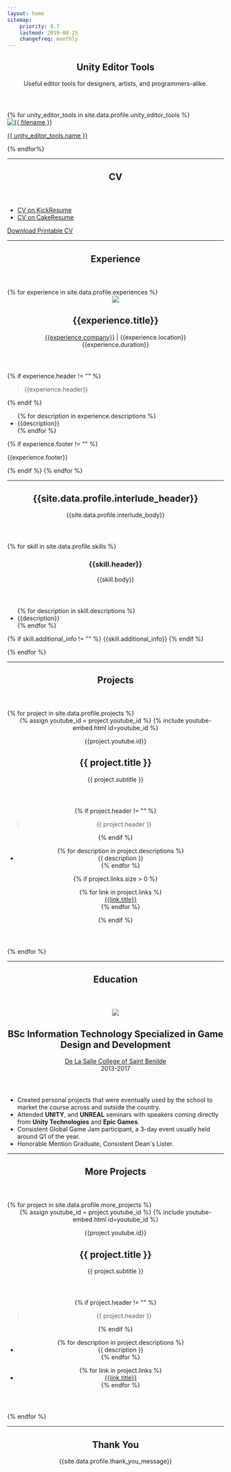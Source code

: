 ```yaml
---
layout: home
sitemap:
    priority: 0.7
    lastmod: 2019-08-25
    changefreq: monthly
---
```


<section>
  <!-- WELCOME -->
  <header class="major" id="unityeditortools">
	  <h1>Unity Editor Tools</h1>
    <p>
      Useful editor tools for designers, artists, and programmers-alike.
    </p>
  </header>
  <div class="box alt">
    <div class="row 50% uniform">
      {% for unity_editor_tools in site.data.profile.unity_editor_tools %}
        <div class="4u">
          <span class="image fit">
            <a href="{{ unity_editor_tools.image_path | absolute_url }}" title="{{ unity_editor_tools.name }}">
              <img src="{{ unity_editor_tools.image_path | absolute_url }}" alt="{{ filename }}" title="" />
              <p> {{ unity_editor_tools.name }} </p>
            </a>
          </span>
        </div>
      {% endfor%}
    </div>
  </div>
  <hr/>

  <!-- CVs -->
  <header class="major" id="cv">
    <h1>CV</h1>
  </header>
  <ul class="actions fit" >
    <li><a href="https://www.kickresume.com/cv/admoraguilar/" class="button special fit center" target="_blank">CV on KickResume</a></li>
    <li><a href="https://www.cakeresume.com/admor-aloysious-aguilar" class="button special fit center" target="_blank">CV on CakeResume</a></li>
  </ul>

  <a href="documents/CV - Aguilar, Admor.pdf" class="button special fit center" download>Download Printable CV</a>
  <hr/>
  
  <!-- EXPERIENCE -->
  <header class="major" id="experience">
	  <h1>Experience</h1>
  </header>
  {% for experience in site.data.profile.experiences %}
    <header>
      <span class="image right">
        <img src="{{experience.company_logo | absolute_url }}">
      </span>
      <h2>{{experience.title}}</h2>
      <p>
        <a href="{{experience.company_website}}" target="_blank">{{experience.company}}</a> | {{experience.location}} <br/> {{experience.duration}} <br>
      </p>
    </header>
    {% if experience.header != "" %}
      <blockquote>
        {{experience.header}}
      </blockquote>
    {% endif %}
    <p>
      <ul>
        {% for description in experience.descriptions %}
          <li>{{description}}</li>
        {% endfor %}
      </ul>
    </p>
    {% if experience.footer != "" %}
      <p>{{experience.footer}}</p>
    {% endif %}
  {% endfor %}
  <hr/>

  <!-- INTERLUDE -->
  <header class="major" id="interlude">
    <h1>{{site.data.profile.interlude_header}}</h1>
    <p>{{site.data.profile.interlude_body}}</p>
  </header>
  <div class="row">
    {% for skill in site.data.profile.skills %}
      <div class="6u 12u$(small)">
        <header>
          <i class="fa {{skill.fontawesome_icon}} fa-4x"></i>
          <h3>{{skill.header}}</h3>
          <p>{{skill.body}}</p>
        </header>
        <ul>
          {% for description in skill.descriptions %}
            <li>{{description}}</li>
          {% endfor %}
        </ul>
         <p>
          {% if skill.additional_info != "" %}
            {{skill.additional_info}}
          {% endif %}
         </p>
      </div>
    {% endfor %}
  </div>
  <hr/>

  <!-- PROJECTS -->
  <header class="major" id="projects">
    <h1>Projects</h1>
  </header>
  {% for project in site.data.profile.projects %}
    <header>
      <header>
        {% assign youtube_id = project.youtube_id %}
        {% include youtube-embed.html id=youtube_id %}
        <p>{{project.youtube.id}}</p>
        <h2>
          {{ project.title }}    
        </h2>
        <p>{{ project.subtitle }}</p>
      </header>
      {% if project.header != "" %}
        <blockquote> {{ project.header }} </blockquote>
      {% endif %}
      <p>
        <ul>
          {% for description in project.descriptions %}
            <li>{{ description }}</li>
          {% endfor %}
        </ul>
      </p>
      {% if project.links.size > 0 %}
        <ul class="fit">
          <span style="list-style-type: none;">
            {% for link in project.links %}
                <li><a href="{{link.url}}" class="button special fit center" target="_blank">{{link.title}}</a></li>
            {% endfor %}
          </span>
        </ul>
      {% endif %}
    </header>
  {% endfor %}
  <hr/>

  <!-- EDUCATION -->
  <header class="major" id="education">
    <h1>Education</h1>
  </header>
  <header>
    <span class="image right">
      <img src="{{ "images/education/DLS-CSB.png" | absolute_url }}">
    </span>
    <h2>BSc Information Technology Specialized in Game Design and Development</h2>
    <p>
      <a href="http://benilde.edu.ph/" target="_blank">De La Salle College of Saint Benilde</a> <br> 2013-2017
    </p>
  </header>
  <p>
    <ul>
      <li>Created personal projects that were eventually used by the school to market the course across and outside the country.</li>
      <li>Attended <strong>UNITY</strong>, and <strong>UNREAL</strong> seminars with speakers coming directly from <strong>Unity Technologies</strong> and <strong>Epic Games</strong>.</li>
      <li>Consistent Global Game Jam participant, a 3-day event usually held around Q1 of the year.</li>
      <li>Honorable Mention Graduate, Consistent Dean's Lister.</li>
    </ul>
  </p>
  <hr/>

  <!-- MORE PROJECTS -->
  <header class="major" id="moreprojects">
    <h1>More Projects</h1>
  </header>
  {% for project in site.data.profile.more_projects %}
    <header>
      <header>
        {% assign youtube_id = project.youtube_id %}
        {% include youtube-embed.html id=youtube_id %}
        <p>{{project.youtube.id}}</p>
        <h2>{{ project.title }}</h2>
        <p>{{ project.subtitle }}</p>
      </header>
      {% if project.header != "" %}
        <blockquote> {{ project.header }} </blockquote>
      {% endif %}
      <p>
        <ul>
          {% for description in project.descriptions %}
            <li>{{ description }}</li>
          {% endfor %}
        </ul>
      </p>
      <ul class="actions fit">
        {% for link in project.links %}
            <li><a href="{{link.url}}" class="button special fit center" target="_blank">{{link.title}}</a></li>
        {% endfor %}  
      </ul>
    </header>
  {% endfor %}
  <hr/>

  <header class="major" id="thankyou">
    <h1>Thank You</h1>
    <p>{{site.data.profile.thank_you_message}}</p>
  </header>

</section>